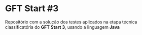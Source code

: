 # GFT Start #3

Repositório com a solução dos testes aplicados
na etapa técnica classificatória do __GFT Start 3__,
usando a linguagem __Java__